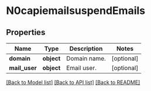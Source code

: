 # N0capiemailsuspendEmails

## Properties
Name | Type | Description | Notes
------------ | ------------- | ------------- | -------------
**domain** | **object** | Domain name. | [optional] 
**mail_user** | **object** | Email user. | [optional] 

[[Back to Model list]](../README.md#documentation-for-models) [[Back to API list]](../README.md#documentation-for-api-endpoints) [[Back to README]](../README.md)

